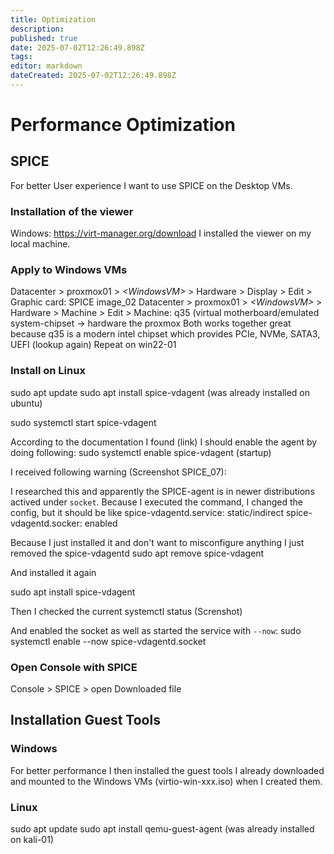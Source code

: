 ```yaml
---
title: Optimization
description: 
published: true
date: 2025-07-02T12:26:49.898Z
tags: 
editor: markdown
dateCreated: 2025-07-02T12:26:49.898Z
---
```


# Performance Optimization 
## SPICE
For better User experience I want to use SPICE on the Desktop VMs.

### Installation of the viewer
Windows:
https://virt-manager.org/download
I installed the viewer on my local machine.

### Apply to Windows VMs
Datacenter > proxmox01 > *\<WindowsVM>* > Hardware > Display > Edit > Graphic card: SPICE
image_02
Datacenter > proxmox01 > *\<WindowsVM>* > Hardware > Machine > Edit > Machine: q35
(virtual motherboard/emulated system-chipset -> hardware the proxmox
Both works together great because q35 is a modern intel chipset which provides PCIe, NVMe, SATA3, UEFI (lookup again)
Repeat on win22-01

### Install on Linux
sudo apt update
sudo apt install spice-vdagent
(was already installed on ubuntu)

sudo systemctl start spice-vdagent

According to the documentation I found (link) I should enable the agent by doing following:
sudo systemctl enable spice-vdagent (startup)

I received following warning (Screenshot SPICE_07):

I researched this and apparently the SPICE-agent is in newer distributions actived under `socket`.
Because I executed the command, I changed the config, but it should be like 
spice-vdagentd.service: static/indirect
spice-vdagentd.socker: enabled

Because I just installed it and don't want to misconfigure anything I just removed the spice-vdagentd
sudo apt remove spice-vdagent

And installed it again

sudo apt install spice-vdagent

Then I checked the current systemctl status (Screnshot)

And enabled the socket as well as started the service with `--now`:
sudo systemctl enable --now spice-vdagentd.socket


### Open Console with SPICE
Console > SPICE > open Downloaded file

## Installation Guest Tools
### Windows
For better performance I then installed the guest tools I already downloaded and mounted to the Windows VMs (virtio-win-xxx.iso) when I created them.

### Linux
sudo apt update
sudo apt install qemu-guest-agent
(was already installed on kali-01)
